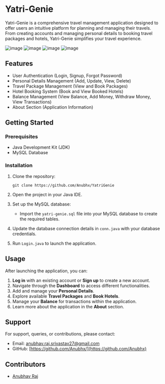 # Yatri-Genie

Yatri-Genie is a comprehensive travel management application designed to offer users an intuitive platform for planning and managing their travels. From creating accounts and managing personal details to booking travel packages and hotels, Yatri-Genie simplifies your travel experience.



![image](https://github.com/Anubhx/YatriGenie/assets/80146839/e5f1eaed-1e5f-4a42-bce2-a14ba5c78061)
![image](https://github.com/Anubhx/YatriGenie/assets/80146839/69e9b720-6598-4d60-894e-008aae9be24d)
![image](https://github.com/Anubhx/YatriGenie/assets/80146839/71a54224-a4c5-4ddc-a347-ebd663c78657)
![image](https://github.com/Anubhx/YatriGenie/assets/80146839/0dd0fc6a-c53a-4edc-8de0-f2e2d66c5e71)


## Features

- User Authentication (Login, Signup, Forgot Password)
- Personal Details Management (Add, Update, View, Delete)
- Travel Package Management (View and Book Packages)
- Hotel Booking System (Book and View Booked Hotels)
- Balance Management (View Balance, Add Money, Withdraw Money, View Transactions)
- About Section (Application Information)

## Getting Started

### Prerequisites

- Java Development Kit (JDK)
- MySQL Database

### Installation

1. Clone the repository:
    ```
    git clone https://github.com/Anubhx/YatriGenie
    ```
2. Open the project in your Java IDE.

3. Set up the MySQL database:
    - Import the `yatri-genie.sql` file into your MySQL database to create the required tables.

4. Update the database connection details in `conn.java` with your database credentials.

5. Run `Login.java` to launch the application.

## Usage

After launching the application, you can:

1. **Log in** with an existing account or **Sign up** to create a new account.
2. Navigate through the **Dashboard** to access different functionalities.
3. Add and manage your **Personal Details**.
4. Explore available **Travel Packages** and **Book Hotels**.
5. Manage your **Balance** for transactions within the application.
6. Learn more about the application in the **About** section.

## Support

For support, queries, or contributions, please contact:

- Email: anubhav.raj.srivastav27@gmail.com
- GitHub: [https://github.com/Anubhx/](https://github.com/Anubhx)

## Contributors

- [Anubhav Raj]([https://github.com/Anubhx](https://github.com/Anubhx)https://github.com/Anubhx)
